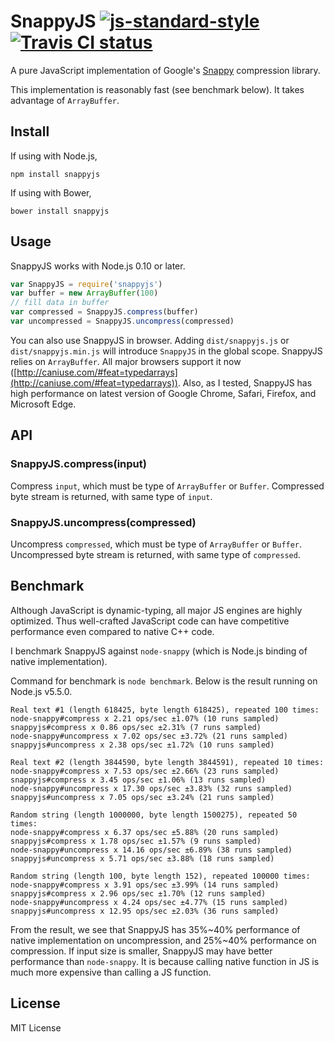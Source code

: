 # SnappyJS [![js-standard-style](https://img.shields.io/badge/code%20style-standard-brightgreen.svg)](http://standardjs.com/) [![Travis CI status](https://travis-ci.org/zhipeng-jia/snappyjs.svg?branch=master)](https://travis-ci.org/zhipeng-jia/snappyjs)
A pure JavaScript implementation of Google's [Snappy](https://github.com/google/snappy) compression library.

This implementation is reasonably fast (see benchmark below). It takes advantage of `ArrayBuffer`.

## Install

If using with Node.js,
~~~
npm install snappyjs
~~~

If using with Bower,
~~~
bower install snappyjs
~~~

## Usage

SnappyJS works with Node.js 0.10 or later.
~~~javascript
var SnappyJS = require('snappyjs')
var buffer = new ArrayBuffer(100)
// fill data in buffer
var compressed = SnappyJS.compress(buffer)
var uncompressed = SnappyJS.uncompress(compressed)
~~~

You can also use SnappyJS in browser. Adding `dist/snappyjs.js` or `dist/snappyjs.min.js` will introduce `SnappyJS` in the global scope.
SnappyJS relies on `ArrayBuffer`. All major browsers support it now ([http://caniuse.com/#feat=typedarrays](http://caniuse.com/#feat=typedarrays)). Also, as I tested, SnappyJS has high performance on latest version of Google Chrome, Safari, Firefox, and Microsoft Edge.

## API

### SnappyJS.compress(input)

Compress `input`, which must be type of `ArrayBuffer` or `Buffer`.
Compressed byte stream is returned, with same type of `input`.

### SnappyJS.uncompress(compressed)

Uncompress `compressed`, which must be type of `ArrayBuffer` or `Buffer`.
Uncompressed byte stream is returned, with same type of `compressed`.

## Benchmark

Although JavaScript is dynamic-typing, all major JS engines are highly optimized.
Thus well-crafted JavaScript code can have competitive performance even compared to native C++ code.

I benchmark SnappyJS against `node-snappy` (which is Node.js binding of native implementation).

Command for benchmark is `node benchmark`. Below is the result running on Node.js v5.5.0.

~~~
Real text #1 (length 618425, byte length 618425), repeated 100 times:
node-snappy#compress x 2.21 ops/sec ±1.07% (10 runs sampled)
snappyjs#compress x 0.86 ops/sec ±2.31% (7 runs sampled)
node-snappy#uncompress x 7.02 ops/sec ±3.72% (21 runs sampled)
snappyjs#uncompress x 2.38 ops/sec ±1.72% (10 runs sampled)

Real text #2 (length 3844590, byte length 3844591), repeated 10 times:
node-snappy#compress x 7.53 ops/sec ±2.66% (23 runs sampled)
snappyjs#compress x 3.45 ops/sec ±1.06% (13 runs sampled)
node-snappy#uncompress x 17.30 ops/sec ±3.83% (32 runs sampled)
snappyjs#uncompress x 7.05 ops/sec ±3.24% (21 runs sampled)

Random string (length 1000000, byte length 1500275), repeated 50 times:
node-snappy#compress x 6.37 ops/sec ±5.88% (20 runs sampled)
snappyjs#compress x 1.78 ops/sec ±1.57% (9 runs sampled)
node-snappy#uncompress x 14.16 ops/sec ±6.89% (38 runs sampled)
snappyjs#uncompress x 5.71 ops/sec ±3.88% (18 runs sampled)

Random string (length 100, byte length 152), repeated 100000 times:
node-snappy#compress x 3.91 ops/sec ±3.99% (14 runs sampled)
snappyjs#compress x 2.96 ops/sec ±1.70% (12 runs sampled)
node-snappy#uncompress x 4.24 ops/sec ±4.77% (15 runs sampled)
snappyjs#uncompress x 12.95 ops/sec ±2.03% (36 runs sampled)
~~~

From the result, we see that SnappyJS has 35%~40% performance of native implementation on uncompression,
and 25%~40% performance on compression.
If input size is smaller, SnappyJS may have better performance than `node-snappy`.
It is because calling native function in JS is much more expensive than calling a JS function.

## License

MIT License
